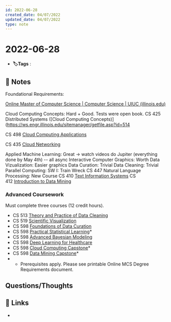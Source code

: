 ```yaml
---
id: 2022-06-28
created_date: 04/07/2022
updated_date: 04/07/2022
type: note
---
```


#  2022-06-28
- **🏷️Tags** :   
[ ](#anki-card)
## 📝 Notes

Foundational Requirements:

[Online Master of Computer Science | Computer Science | UIUC (illinois.edu)](https://cs.illinois.edu/academics/graduate/professional-mcs/online-master-computer-science)


Cloud Computing Concepts: 
	Hard + Good. Tests were open book. 
	CS 425 Distributed Systems ([Cloud Computing Concepts)](https://ws.engr.illinois.edu/sitemanager/getfile.asp?id=514

CS 498 [Cloud Computing Applications](https://ws.engr.illinois.edu/sitemanager/getfile.asp?id=510)

CS 435 [Cloud Networking](https://ws.engr.illinois.edu/sitemanager/getfile.asp?id=509)

Applied Machine Learning: Great -> watch videos do Jupiter (everything done by May 4th) -- all async
Interactive Computer Graphics: Worth
Data Vizualization: Easier graphics 
Data Curation: Trivial
Data Cleaning: Trivial
Parallel Computing: 
SW I: Train Wreck
CS 447 Natural Language Processing: New Course
CS 410 [Text Information Systems](https://ws.engr.illinois.edu/sitemanager/getfile.asp?id=515)
CS 412 [Introduction to Data Mining](https://ws.engr.illinois.edu/sitemanager/getfile.asp?id=511)


### Advanced Coursework

Must complete three courses (12 credit hours).

-   CS 513 [Theory and Practice of Data Cleaning](https://ws.engr.illinois.edu/sitemanager/getfile.asp?id=506) 
-   CS 519 [Scientific Visualization](https://documentcloud.adobe.com/link/review?uri=urn:aaid:scds:US:78ef0a5f-6307-4635-8552-379d5cc15313#pageNum=1)
-   CS 598 [Foundations of Data Curation](https://ws.engr.illinois.edu/sitemanager/getfile.asp?id=505) 
-   CS 598 [Practical Statistical Learning](https://ws.engr.illinois.edu/sitemanager/getfile.asp?id=502)* 
-   CS 598 [Advanced Bayesian Modeling](https://ws.engr.illinois.edu/sitemanager/getfile.asp?id=504) 
-   CS 598 [Deep Learning for Healthcare](https://ws.engr.illinois.edu/sitemanager/getfile.asp?id=2191)
-   CS 598 [Cloud Computing Capstone](https://ws.engr.illinois.edu/sitemanager/getfile.asp?id=508)* 
-   CS 598 [Data Mining Capstone](https://ws.engr.illinois.edu/sitemanager/getfile.asp?id=503)* 
-   * Prerequisites apply. Please see printable Online MCS Degree Requirements document.

## Questions/Thoughts


## 🔗 Links
- 